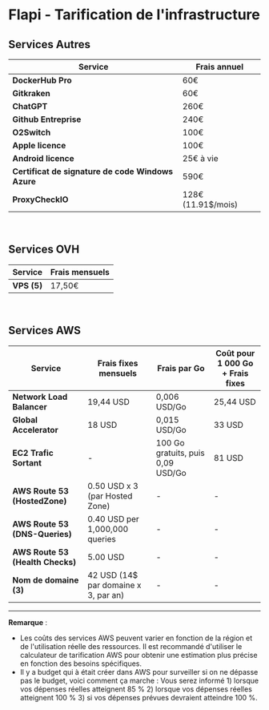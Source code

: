 # Flapi - Tarification de l'infrastructure

## Services Autres

| Service                                  | Frais annuel    |
|------------------------------------------|-----------------|
| **DockerHub Pro**                        | 60€             |
| **Gitkraken**                            | 60€             |
| **ChatGPT**                              | 260€            |
| **Github Entreprise**                    | 240€            |
| **O2Switch**                             | 100€            |
| **Apple licence**                        | 100€            |
| **Android licence**                      | 25€ à vie       |
| **Certificat de signature de code Windows Azure** | 590€   |
| **ProxyCheckIO**                         | 128€ (11.91$/mois) |

<br />

## Services OVH

| Service                                   | Frais mensuels |
|------------------------------------------|-----------------|
| **VPS (5)**                              | 17,50€          |

<br />

## Services AWS

| Service                         | Frais fixes mensuels | Frais par Go                    | Coût pour 1 000 Go + Frais fixes |
|---------------------------------|----------------------|---------------------------------|--------------------|
| **Network Load Balancer**       | 19,44 USD            | 0,006 USD/Go                    | 25,44 USD          |
| **Global Accelerator**          | 18 USD               | 0,015 USD/Go                    | 33 USD             |
| **EC2 Trafic Sortant**          | -                    | 100 Go gratuits, puis 0,09 USD/Go | 81 USD             |
| **AWS Route 53 (HostedZone)**   | 0.50 USD x 3 (par Hosted Zone) | - | - |
| **AWS Route 53 (DNS-Queries)**  | 0.40 USD per 1,000,000 queries | - | - |
| **AWS Route 53 (Health Checks)**| 5.00 USD | - | - |
| **Nom de domaine (3)**          | 42 USD (14$ par domaine x 3, par an) | - | - |

---

**Remarque** : 
- Les coûts des services AWS peuvent varier en fonction de la région et de l'utilisation réelle des ressources. Il est recommandé d'utiliser le calculateur de tarification AWS pour obtenir une estimation plus précise en fonction des besoins spécifiques.
- Il y a budget qui à était créer dans AWS pour surveiller si on ne dépasse pas le budget, voici comment ça marche : Vous serez informé 1) lorsque vos dépenses réelles atteignent 85 % 2) lorsque vos dépenses réelles atteignent 100 % 3) si vos dépenses prévues devraient atteindre 100 %.
